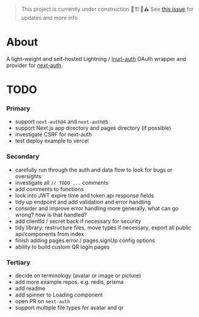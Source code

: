 > This project is currently under construction 👷🏗️🚧⚠️
> See [this issue](https://github.com/nextauthjs/next-auth/issues/7872) for updates and more info

# About

A light-weight and self-hosted Lightning / [lnurl-auth](https://fiatjaf.com/e0a35204.html) OAuth wrapper and provider for [next-auth](https://github.com/nextauthjs/next-auth).

# TODO

### Primary

- support `next-auth@4` and `next-auth@5`
- support Next.js app directory and pages directory (if possible)
- investigate CSRF for next-auth
- test deploy example to vercel

### Secondary

- carefully run through the auth and data flow to look for bugs or oversights
- investigate all `// TODO ...` comments
- add comments to functions
- look into JWT expire time and token api response fields
- tidy up endpoint and add validation and error handling
- consider and improve error handling more generally. what can go wrong? how is that handled?
- add clientId / secret back if necessary for security
- tidy library: restructure files, move types if necessary, export all public api/components from index
- finish adding pages.error / pages.signUp config options
- ability to build custom QR login pages

### Tertiary

- decide on terminology (avatar or image or picture)
- add more example repos. e.g. redis, prisma
- add readme
- add spinner to Loading component
- open PR on `next-auth`
- support multiple file types for avatar and qr
